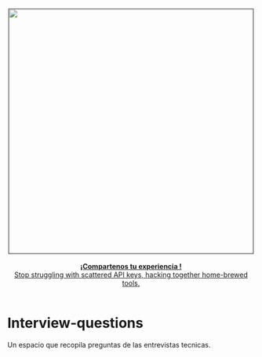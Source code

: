 <div align="center">	
	<p>	
		<a href="">	
      <div>	
				<img src="https://www.notion.so/image/https%3A%2F%2Fi.pinimg.com%2Foriginals%2Fcd%2F6f%2F24%2Fcd6f240d6467e74b1452991a638adf99.gif?table=block&id=9b740549-b011-4b99-9927-e91790533f8c&spaceId=a9d36594-1665-45ff-932b-4755ba070870&userId=ccab96d6-7baa-427d-8675-40b1b50c8e4b&cache=v2" width="500"  alt="">	
			</div>	
      <br>
			<b>¡Compartenos tu experiencia !</b>	
			<div>Stop struggling with scattered API keys, hacking together home-brewed tools,</div>
			</br>
		</a>	
	</p>	
</div>	


# Interview-questions
Un espacio que recopila preguntas de las entrevistas tecnicas. 

